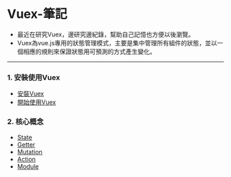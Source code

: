 # Vuex-筆記

- 最近在研究Vuex，邊研究邊紀錄，幫助自己記憶也方便以後瀏覽。
- Vuex為vue.js專用的狀態管理模式，主要是集中管理所有組件的狀態，並以一個相應的規則來保證狀態用可預測的方式產生變化。

***

### 1. 安裝使用Vuex
  - [安裝Vuex](https://github.com/wu-shang-ru/Vuex/tree/master/useVuex/installVuex)
  - [開始使用Vuex](https://github.com/wu-shang-ru/Vuex/tree/master/useVuex/startUseVuex)
  
### 2. 核心概念
  - [State](https://github.com/wu-shang-ru/Vuex/tree/master/KeyConcept/State)
  - [Getter](https://github.com/wu-shang-ru/Vuex/tree/master/KeyConcept/Getter)
  - [Mutation](https://github.com/wu-shang-ru/Vuex/tree/master/KeyConcept/Mutation)
  - [Action](https://github.com/wu-shang-ru/Vuex/tree/master/KeyConcept/Action)
  - [Module](https://github.com/wu-shang-ru/Vuex/tree/master/KeyConcept/Module)
  
